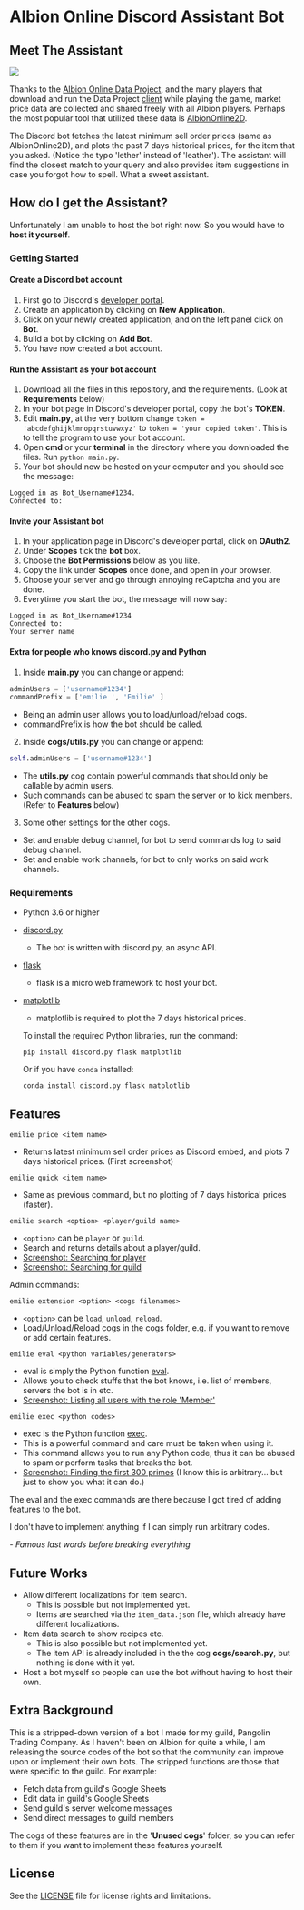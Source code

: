 # Albion Online Discord Assistant Bot

## Meet The Assistant

![](Images/eg_price.png)

Thanks to the [Albion Online Data Project](https://www.albion-online-data.com/), and the many players that download and run the Data Project [client](https://github.com/BroderickHyman/albiondata-client/releases) while playing the game, market price data are collected and shared freely with all Albion players. Perhaps the most popular tool that utilized these data is [AlbionOnline2D](https://www.albiononline2d.com/en/item).

The Discord bot fetches the latest minimum sell order prices (same as AlbionOnline2D), and plots the past 7 days historical prices, for the item that you asked. (Notice the typo 'lether' instead of 'leather'). The assistant will find the closest match to your query and also provides item suggestions in case you forgot how to spell. What a sweet assistant.

## How do I get the Assistant?

Unfortunately I am unable to host the bot right now. So you would have to **host it yourself**.

### Getting Started

#### Create a Discord bot account

1. First go to Discord's [developer portal](https://discordapp.com/developers/applications/).
2. Create an application by clicking on **New Application**.
3. Click on your newly created application, and on the left panel click on **Bot**.
4. Build a bot by clicking on **Add Bot**.
5. You have now created a bot account.

#### Run the Assistant as your bot account

1. Download all the files in this repository, and the requirements. (Look at **Requirements** below)
2. In your bot page in Discord's developer portal, copy the bot's **TOKEN**.
3. Edit **main.py**, at the very bottom change `token = 'abcdefghijklmnopqrstuvwxyz'` to `token = 'your copied token'`. This is to tell the program to use your bot account.
4. Open **cmd** or your **terminal** in the directory where you downloaded the files. Run `python main.py`.
5. Your bot should now be hosted on your computer and you should see the message:
```
Logged in as Bot_Username#1234.
Connected to:
```

#### Invite your Assistant bot

1. In your application page in Discord's developer portal, click on **OAuth2**.
2. Under **Scopes** tick the **bot** box.
3. Choose the **Bot Permissions** below as you like.
4. Copy the link under **Scopes** once done, and open in your browser.
5. Choose your server and go through annoying reCaptcha and you are done.
6. Everytime you start the bot, the message will now say:
```
Logged in as Bot_Username#1234
Connected to:
Your server name
```

#### Extra for people who knows discord.py and Python 

1. Inside **main.py** you can change or append:
```python
adminUsers = ['username#1234']
commandPrefix = ['emilie ', 'Emilie' ]
```
  + Being an admin user allows you to load/unload/reload cogs.
  + commandPrefix is how the bot should be called.
2. Inside **cogs/utils.py** you can change or append:
```python
self.adminUsers = ['username#1234']
```
  + The **utils.py** cog contain powerful commands that should only be callable by admin users.
  + Such commands can be abused to spam the server or to kick members. (Refer to **Features** below)
3. Some other settings for the other cogs.
  + Set and enable debug channel, for bot to send commands log to said debug channel.
  + Set and enable work channels, for bot to only works on said work channels.

### Requirements

+ Python 3.6 or higher
+ [discord.py](https://github.com/Rapptz/discord.py)
  + The bot is written with discord.py, an async API.
+ [flask](https://flask.palletsprojects.com/en/1.1.x/)
  + flask is a micro web framework to host your bot.
+ [matplotlib](https://matplotlib.org/)
  + matplotlib is required to plot the 7 days historical prices.
  
  To install the required Python libraries, run the command:
  ```
  pip install discord.py flask matplotlib
  ```
  Or if you have `conda` installed:
  ```
  conda install discord.py flask matplotlib
  ```

## Features

```
emilie price <item name>
```
+ Returns latest minimum sell order prices as Discord embed, and plots 7 days historical prices. (First screenshot)
```
emilie quick <item name>
```
+ Same as previous command, but no plotting of 7 days historical prices (faster).
```
emilie search <option> <player/guild name>
```
+ `<option>` can be `player` or `guild`.
+ Search and returns details about a player/guild.
+ [Screenshot: Searching for player](Images/eg_player.png)
+ [Screenshot: Searching for guild](Images/eg_guild.png)

Admin commands:
```
emilie extension <option> <cogs filenames>
```
+ `<option>` can be `load`, `unload`, `reload`.
+ Load/Unload/Reload cogs in the cogs folder, e.g. if you want to remove or add certain features.
```
emilie eval <python variables/generators>
```
+ eval is simply the Python function [eval](https://docs.python.org/3.5/library/functions.html#eval).
+ Allows you to check stuffs that the bot knows, i.e. list of members, servers the bot is in etc.
+ [Screenshot: Listing all users with the role 'Member'](Images/eg_member.png)
```
emilie exec <python codes>
```
+ exec is the Python function [exec](https://docs.python.org/3.5/library/functions.html#exec).
+ This is a powerful command and care must be taken when using it.
+ This command allows you to run any Python code, thus it can be abused to spam or perform tasks that breaks the bot.
+ [Screenshot: Finding the first 300 primes](Images/eg_primes.png) (I know this is arbitrary... but just to show you what it can do.)

The eval and the exec commands are there because I got tired of adding features to the bot.

I don't have to implement anything if I can simply run arbitrary codes.

*- Famous last words before breaking everything*

## Future Works

+ Allow different localizations for item search.
  + This is possible but not implemented yet.
  + Items are searched via the `item_data.json` file, which already have different localizations.
+ Item data search to show recipes etc.
  + This is also possible but not implemented yet.
  + The item API is already included in the the cog **cogs/search.py**, but nothing is done with it yet.
+ Host a bot myself so people can use the bot without having to host their own.

## Extra Background

This is a stripped-down version of a bot I made for my guild, Pangolin Trading Company. As I haven't been on Albion for quite a while, I am releasing the source codes of the bot so that the community can improve upon or implement their own bots. The stripped functions are those that were specific to the guild. For example:

+ Fetch data from guild's Google Sheets
+ Edit data in guild's Google Sheets
+ Send guild's server welcome messages
+ Send direct messages to guild members

The cogs of these features are in the '**Unused cogs**' folder, so you can refer to them if you want to implement these features yourself.

## License
See the [LICENSE](LICENSE) file for license rights and limitations.

